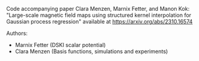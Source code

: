 Code accompanying paper Clara Menzen, Marnix Fetter, and Manon Kok: "Large-scale magnetic field maps using structured kernel interpolation for Gaussian process regression" 
available at https://arxiv.org/abs/2310.16574

Authors:
- Marnix Fetter (DSKI scalar potential)
- Clara Menzen (Basis functions, simulations and experiments)
